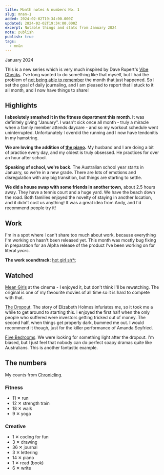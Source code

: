 ```yaml
---
title: Month notes & numbers No. 1
slug: mnan-1
added: 2024-02-02T19:34:00.000Z
updated: 2024-02-02T19:34:00.000Z
excerpt: Notable things and stats from January 2024
note: publish
publish: true
tags:
  - mn&n
---
```


<p class="date">January 2024</p>

This is a new series which is very much inspired by Dave Rupert's [Vibe Checks](https://daverupert.com/tag/vibecheck). I've long wanted to do something like that myself, but I had the problem of [not being able to remember](/my-goal-for-2024/) the month that just happened. So I set the goal of daily journaling, and I am pleased to report that I stuck to it all month, and I now have things to share!

<h2 class="highlighter pink"> Highlights</h2>

**I absolutely smashed it in the fitness department this month**. It was definitely giving "January". I wasn't sick once all month - truly a miracle when a family member attends daycare - and so my workout schedule went uninterrupted. Unfortunately I overdid the running and I now have tendonitis in my hamstring.

**We are loving the addition of [the piano](/roland-f701/).** My husband and I are doing a bit of practice every day, and my oldest is truly obsessed. He practices for over an hour after school.

**Speaking of school, we're back**. The Australian school year starts in January, so we're in a new grade. There are lots of emotions and disregulation with any big transition, but things are starting to settle.

**We did a house swap with some friends in another town,** about 2.5 hours away. They have a tennis court and a huge yard. We have the beach down the road. Both families enjoyed the novelty of staying in another location, and it didn't cost us anything! It was a great idea from Andy, and I'd recommend people try it!

<h2 class="highlighter yellow">Work</h2>

I'm in a spot where I can't share too much about work, because everything I'm working on hasn't been released yet. This month was mostly bug fixing in preparation for an Alpha release of the product I've been working on for literal _years_.

**The work soundtrack:** [hot girl sh\*t](https://open.spotify.com/playlist/37i9dQZF1DWSnLm8DcIg6D?si=1197b5e8ca874850)

<h2 class="highlighter blue">Watched</h2>

[Mean Girls](https://www.imdb.com/title/tt11762114/) at the cinema - I enjoyed it, but don't think I'll be rewatching. The original is one of my favourite movies of all time so it is hard to compete with that.

[The Dropout](https://www.imdb.com/title/tt10166622/). The story of Elizabeth Holmes infuriates me, so it took me a while to get around to starting this. I enjoyed the first half when the only people who suffered were investors getting tricked out of money. The second half, when things get properly dark, bummed me out. I would recommend it though, just for the killer performance of Amanda Seyfried.

[Five Bedrooms](https://www.imdb.com/title/tt9755726/). We were looking for something light after the dropout. I'm biased, but I just feel that nobody can do perfect soapy dramas quite like Australians. This is another fantastic example.

<h2 class="highlighter orange">The numbers</h2>

My counts from [Chronicling](/chronicling/).

<h3>Fitness</h3>
<ul>
  <li class="run">11 <span class="x">✕</span> run</li>
  <li class="strength">12 <span class="x">✕</span> strength train</li>
  <li class="walk">18 <span class="x">✕</span> walk</li>
  <li class="yoga">9 <span class="x">✕</span> yoga</li>
</ul>

<h3>Creative</h3>
<ul>
<li class="coding">1 <span class="x">✕</span> coding for fun</li>
<li class="drawing">3 <span class="x">✕</span> drawing</li>
<li class="journal">36 <span class="x">✕</span> journal</li>
<li class="lettering">3 <span class="x">✕</span> lettering</li>
<li class="piano">14 <span class="x">✕</span> piano</li>
<li class="read">1 <span class="x">✕</span> read (book)</li>
<li class="write">6 <span class="x">✕</span> write</li>
</ul>
